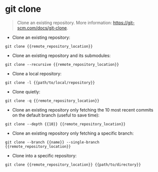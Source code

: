# git clone

> Clone an existing repository.
> More information: <https://git-scm.com/docs/git-clone>.

- Clone an existing repository:

`git clone {{remote_repository_location}}`

- Clone an existing repository and its submodules:

`git clone --recursive {{remote_repository_location}}`

- Clone a local repository:

`git clone -l {{path/to/local/repository}}`

- Clone quietly:

`git clone -q {{remote_repository_location}}`

- Clone an existing repository only fetching the 10 most recent commits on the default branch (useful to save time):

`git clone --depth {{10}} {{remote_repository_location}}`

- Clone an existing repository only fetching a specific branch:

`git clone --branch {{name}} --single-branch {{remote_repository_location}}`

- Clone into a specific repository:

`git clone {{remote_repository_location}} {{path/to/directory}}`

